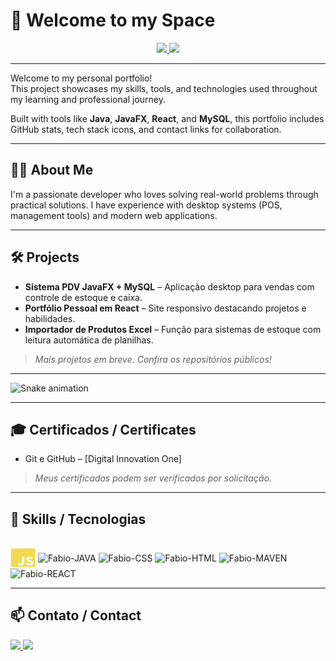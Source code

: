 # 💼 Welcome to my Space

<!-- GitHub Stats -->
<div align="center">
  <a href="https://github.com/CafeNoCodigo">
    <img height="180em" src="https://github-readme-stats.vercel.app/api?username=CafeNoCodigo&show_icons=true&theme=radical" />
    <img height="180em" src="https://github-readme-stats.vercel.app/api/top-langs/?username=CafeNoCodigo&layout=compact&theme=radical" />
  </a>
</div>

---

Welcome to my personal portfolio!  
This project showcases my skills, tools, and technologies used throughout my learning and professional journey.

Built with tools like **Java**, **JavaFX**, **React**, and **MySQL**, this portfolio includes GitHub stats, tech stack icons, and contact links for collaboration.

---

## 👨‍💻 About Me
I'm a passionate developer who loves solving real-world problems through practical solutions. I have experience with desktop systems (POS, management tools) and modern web applications.

---

## 🛠️  Projects

- **Sistema PDV JavaFX + MySQL** – Aplicação desktop para vendas com controle de estoque e caixa.
- **Portfólio Pessoal em React** – Site responsivo destacando projetos e habilidades.
- **Importador de Produtos Excel** – Função para sistemas de estoque com leitura automática de planilhas.

> _Mais projetos em breve. Confira os repositórios públicos!_

---

![Snake animation](https://github.com/cafeNoCodigo/Remodel_Portifolio/blob/output/dist/github-contribution-grid-snake.svg)


---

## 🎓 Certificados / Certificates
- Git e GitHub – [Digital Innovation One]

> _Meus certificados podem ser verificados por solicitação._

---

## 🚀 Skills / Tecnologias

<div style="display: inline_block"><br>
  <img align="center" alt="Fabio-JS" height="30" width="40" src="https://raw.githubusercontent.com/devicons/devicon/master/icons/javascript/javascript-plain.svg">
  <img align="center" alt="Fabio-JAVA" height="30" width="40" src="https://cdn.jsdelivr.net/gh/devicons/devicon@latest/icons/java/java-original.svg">
  <img align="center" alt="Fabio-CSS" height="30" width="40" src="https://cdn.jsdelivr.net/gh/devicons/devicon@latest/icons/css3/css3-original.svg">
  <img align="center" alt="Fabio-HTML" height="30" width="40" src="https://cdn.jsdelivr.net/gh/devicons/devicon@latest/icons/html5/html5-original.svg">
  <img align="center" alt="Fabio-MAVEN" height="30" width="40" src="https://cdn.jsdelivr.net/gh/devicons/devicon@latest/icons/maven/maven-original.svg">
  <img align="center" alt="Fabio-REACT" height="30" width="40" src="https://cdn.jsdelivr.net/gh/devicons/devicon@latest/icons/react/react-original.svg" />
</div>

---

## 📫 Contato / Contact

<div>
  <a href="mailto:fabiaochirindzamainato@gmail.com">
    <img src="https://img.shields.io/badge/-Gmail-%23333?style=for-the-badge&logo=gmail&logoColor=white" target="_blank">
  </a>
  <a href="https://www.linkedin.com/in/fabiao-chirindza-mainato/" target="_blank">
    <img src="https://img.shields.io/badge/-LinkedIn-%230077B5?style=for-the-badge&logo=linkedin&logoColor=white" target="_blank">
  </a>
</div>
